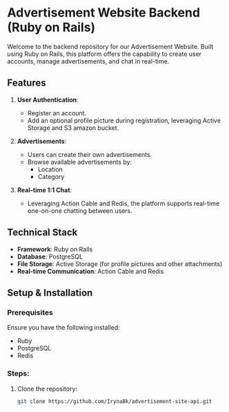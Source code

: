 # Advertisement Website Backend (Ruby on Rails)

Welcome to the backend repository for our Advertisement Website. Built using Ruby on Rails, this platform offers the capability to create user accounts, manage advertisements, and chat in real-time.

## Features

1. **User Authentication**:
   - Register an account.
   - Add an optional profile picture during registration, leveraging Active Storage and S3 amazon bucket.
   
2. **Advertisements**:
   - Users can create their own advertisements.
   - Browse available advertisements by:
     - Location
     - Category

3. **Real-time 1:1 Chat**:
   - Leveraging Action Cable and Redis, the platform supports real-time one-on-one chatting between users.

## Technical Stack

- **Framework**: Ruby on Rails
- **Database**: PostgreSQL
- **File Storage**: Active Storage (for profile pictures and other attachments)
- **Real-time Communication**: Action Cable and Redis

## Setup & Installation

### Prerequisites

Ensure you have the following installed:

- Ruby
- PostgreSQL
- Redis

### Steps:

1. Clone the repository:
   ```bash
   git clone https://github.com/IrynaBk/advertisement-site-api.git

